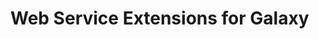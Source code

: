 <link href="http://kevinburke.bitbucket.org/markdowncss/markdown.css" rel="stylesheet"></link>

# Web Service Extensions for Galaxy


